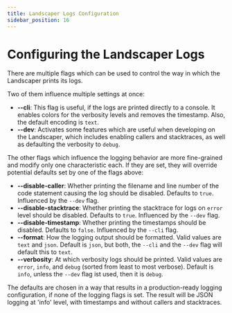 ```yaml
---
title: Landscaper Logs Configuration
sidebar_position: 16
---
```


# Configuring the Landscaper Logs

There are multiple flags which can be used to control the way in which the Landscaper prints its logs.

Two of them influence multiple settings at once:
  - **--cli**: This flag is useful, if the logs are printed directly to a console. It enables colors for the verbosity levels and removes the timestamp. Also, the default encoding is `text`.
  - **--dev**: Activates some features which are useful when developing on the Landscaper, which includes enabling callers and stacktraces, as well as defaulting the verbosity to `debug`.

The other flags which influence the logging behavior are more fine-grained and modify only one characteristic each. If they are set, they will override potential defaults set by one of the flags above:
  - **--disable-caller**: Whether printing the filename and line number of the code statement causing the log should be disabled. Defaults to `true`. Influenced by the `--dev` flag.
  - **--disable-stacktrace**: Whether printing the stacktrace for logs on `error` level should be disabled. Defaults to `true`. Influenced by the `--dev` flag.
  - **--disable-timestamp**: Whether printing the timestamps should be disabled. Defaults to `false`. Influenced by the `--cli` flag.
  - **--format**: How the logging output should be formatted. Valid values are `text` and `json`. Default is `json`, but both, the `--cli` and the `--dev` flag will default this to `text`.
  - **--verbosity**: At which verbosity logs should be printed. Valid values are `error`, `info`, and `debug` (sorted from least to most verbose). Default is `info`, unless the `--dev` flag ist used, then it is `debug`.

The defaults are chosen in a way that results in a production-ready logging configuration, if none of the logging flags is set. The result will be JSON logging at 'info' level, with timestamps and without callers and stacktraces.
